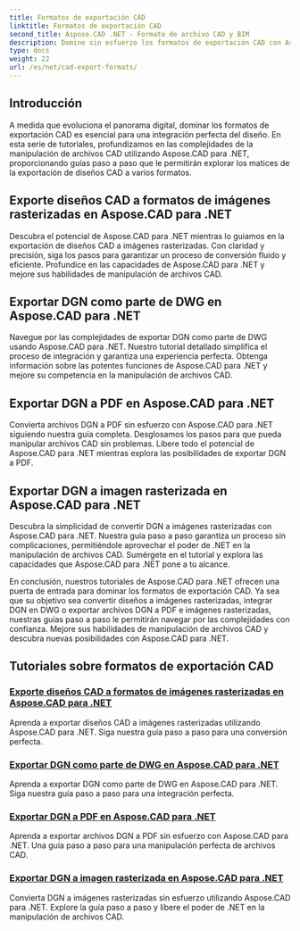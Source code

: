 ```yaml
---
title: Formatos de exportación CAD
linktitle: Formatos de exportación CAD
second_title: Aspose.CAD .NET - Formato de archivo CAD y BIM
description: Domine sin esfuerzo los formatos de exportación CAD con Aspose.CAD para .NET. Aprenda a convertir diseños CAD, exportar archivos DGN a PDF e imágenes rasterizadas a través de tutoriales.
type: docs
weight: 22
url: /es/net/cad-export-formats/
---
```


## Introducción

A medida que evoluciona el panorama digital, dominar los formatos de exportación CAD es esencial para una integración perfecta del diseño. En esta serie de tutoriales, profundizamos en las complejidades de la manipulación de archivos CAD utilizando Aspose.CAD para .NET, proporcionando guías paso a paso que le permitirán explorar los matices de la exportación de diseños CAD a varios formatos.

## Exporte diseños CAD a formatos de imágenes rasterizadas en Aspose.CAD para .NET

Descubra el potencial de Aspose.CAD para .NET mientras lo guiamos en la exportación de diseños CAD a imágenes rasterizadas. Con claridad y precisión, siga los pasos para garantizar un proceso de conversión fluido y eficiente. Profundice en las capacidades de Aspose.CAD para .NET y mejore sus habilidades de manipulación de archivos CAD.

## Exportar DGN como parte de DWG en Aspose.CAD para .NET

Navegue por las complejidades de exportar DGN como parte de DWG usando Aspose.CAD para .NET. Nuestro tutorial detallado simplifica el proceso de integración y garantiza una experiencia perfecta. Obtenga información sobre las potentes funciones de Aspose.CAD para .NET y mejore su competencia en la manipulación de archivos CAD.

## Exportar DGN a PDF en Aspose.CAD para .NET

Convierta archivos DGN a PDF sin esfuerzo con Aspose.CAD para .NET siguiendo nuestra guía completa. Desglosamos los pasos para que pueda manipular archivos CAD sin problemas. Libere todo el potencial de Aspose.CAD para .NET mientras explora las posibilidades de exportar DGN a PDF.

## Exportar DGN a imagen rasterizada en Aspose.CAD para .NET

Descubra la simplicidad de convertir DGN a imágenes rasterizadas con Aspose.CAD para .NET. Nuestra guía paso a paso garantiza un proceso sin complicaciones, permitiéndole aprovechar el poder de .NET en la manipulación de archivos CAD. Sumérgete en el tutorial y explora las capacidades que Aspose.CAD para .NET pone a tu alcance.

En conclusión, nuestros tutoriales de Aspose.CAD para .NET ofrecen una puerta de entrada para dominar los formatos de exportación CAD. Ya sea que su objetivo sea convertir diseños a imágenes rasterizadas, integrar DGN en DWG o exportar archivos DGN a PDF e imágenes rasterizadas, nuestras guías paso a paso le permitirán navegar por las complejidades con confianza. Mejore sus habilidades de manipulación de archivos CAD y descubra nuevas posibilidades con Aspose.CAD para .NET.
## Tutoriales sobre formatos de exportación CAD
### [Exporte diseños CAD a formatos de imágenes rasterizadas en Aspose.CAD para .NET](./export-cad-layouts-to-raster-image-formats/)
Aprenda a exportar diseños CAD a imágenes rasterizadas utilizando Aspose.CAD para .NET. Siga nuestra guía paso a paso para una conversión perfecta.
### [Exportar DGN como parte de DWG en Aspose.CAD para .NET](./export-dgn-as-part-of-dwg/)
Aprenda a exportar DGN como parte de DWG en Aspose.CAD para .NET. Siga nuestra guía paso a paso para una integración perfecta.
### [Exportar DGN a PDF en Aspose.CAD para .NET](./export-dgn-to-pdf/)
Aprenda a exportar archivos DGN a PDF sin esfuerzo con Aspose.CAD para .NET. Una guía paso a paso para una manipulación perfecta de archivos CAD.
### [Exportar DGN a imagen rasterizada en Aspose.CAD para .NET](./export-dgn-to-raster-image/)
Convierta DGN a imágenes rasterizadas sin esfuerzo utilizando Aspose.CAD para .NET. Explore la guía paso a paso y libere el poder de .NET en la manipulación de archivos CAD.